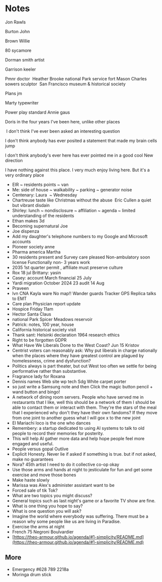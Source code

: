 # Notes

Jon Rawls

  

Burton John 

Brown Willie

  

80 sycamore 

Dorman smith artist

Garrison keeler

Pmnr doctor  Heather Brooke national Park service fort Mason Charles sowers sculptor  San Francisco museum & historical society 

Plans jm

Marty typewriter 

Power play standard Annie gaus

Doris in the four years I've been here, unlike other places

 I don't think I've ever been asked an interesting question 

I don't think anybody has ever posited a statement that made my brain cells jump 

I don't think anybody's ever here has ever pointed me in a good cool New direction

I have nothing against this place. I very much enjoy living here. But it's a very ordinary place

* EIR ~ residents points ~ van
* Me: side of house ~ walkability ~ parking ~ generator noise
* Centenary: Laura  ~ Wednesday
* Chartreuse taste like Christmas without the abuse  Eric Cullen a quiet but vibrant disdain 
* Shirley: lunch ~ nondisclosure ~ affiliation ~ agenda ~ limited understanding of the residents
* Ethan makes 3d 
* Becoming supernatural Joe
* Joe dispenza  
* Add my daughter's telephone numbers to my Google and Microsoft accounts  
* Pioneer society anne 
* Pharma america Martha  
* 30 residents present and Survey care pleased Non-ambulatory soon license Functionally non- 3 years work 
* 2035 1st quarter permit , affiliate must preserve culture 
* Rox 18 jul Brittany: yasin 
* Casey: account March financial 25 July 
* Yardi migration October 2024 23 audit 14 Aug
* Praveen
* lvn CNA Kayla ware No map!! Wander guards Tracker GPS Replica talks to EMT  
* Care plan Physician report update  
* Hospice Friday 11am 
* Hector Santa Claus 
* national Park Spicer Meadows reservoir
* Patrick: notes, 100 year, house 
* California historical society visit
* Thank sant: Helsinki declaration 1964 research ethics 
* Right to be forgotten GDPR
* What Have We Liberals Done to the West Coast? Jun 15 Kristov 
* Centrist voters can reasonably ask: Why put liberals in charge nationally when the places where they have greatest control are plagued by homelessness, crime and dysfunction? 
* Politics always is part theater, but out West too often we settle for being performative rather than substantive. 
* Fragrance lady for Roxana 
* Dennis names Web site wp tech Sdg White carpet porter 
* so just write a Samsung note and then Click the magic button pencil + wand button and bingo! 
* A network of dining room servers. People who have served me in restaurants that I like, well this should be a network of them I should be able to contact them or interact with them. They're the stars of the meal that I experienced why don't they have their own fandoms? If they move from one joint to another guess what I will gox x to the new joint 
* El Mariachi loco is the one who dances 
* Remembery: a startup dedicated to using AI systems to talk to old people to record their memories for posterity.
* This will help AI gather more data and help hope people feel more engaged and useful.  
* People versus gopal Outlive 
* Explicit Honesty. Never lie if asked if something is true. but if not asked, make no guarantees
* Nora? 45th artist I need to do it collective co-op okay
* Use those arms and hands at night to jesticulate for fun and get some exercise and move those bones 
* Make haste slowly 
* Marissa was Alex's administer assistant want to be
* Forced sale of tik Tok? 
* What are two topics you might discuss?
* General topics such as last night's game or a favorite TV show are fine.
* What is one thing you hope to say?
* What is one question you will ask?
* Imagine the world where everybody was suffering. There must be a reason why some people like us are living in Paradise.
* Exercise the arms at night
* French 75 Negroni Boulvardier
* [https://theo-armour.github.io/agenda/#1-simplicity/README.md](https://theo-armour.github.io/agenda/#1-simplicity/README.md)

## More

* Emergency #628 789 2218a
* Moringa drum stick